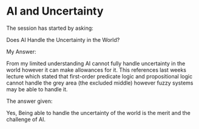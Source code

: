 # AI and Uncertainty 

The session has started by asking: 

Does AI Handle the Uncertainty in the World? 

My Answer: 

From my limited understanding AI cannot fully handle uncertainty in the world however it can make allowances for it. This references last weeks lecture which stated that first-order predicate logic and propositional logic cannot handle the grey area (the excluded middle) however fuzzy systems may be able to handle it. 

The answer given: 

Yes, Being able to handle the uncertainty of the world is the merit and the challenge of AI. 

